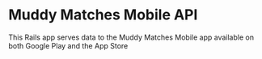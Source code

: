 # Muddy Matches Mobile API

This Rails app serves data to the Muddy Matches Mobile app available on both Google Play and the App Store
